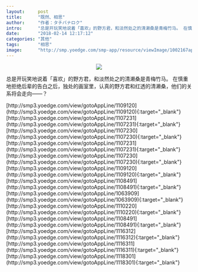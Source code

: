 ```yaml
---
layout:     post
title:      "既然、相思"
author:     "作者：タチバナロク"
intro:      "总是开玩笑地说着「喜欢」的野方君，和淡然处之的清濑桑是青梅竹马。 在慎重地拒绝后辈的告白之后，独处的画室里，认真的野方君和红透的清濑桑，他们的关系将会走向——？"
date:       "2018-02-14 12:17:12"
categories: "其他"
tags:       "相思"
image:      "http://smp.yoedge.com/smp-app/resource/viewImage/1002167appline.png"
---
```

<div style="text-align: center">
<p><img src="http://smp.yoedge.com/smp-app/resource/viewImage/1002167appline.png"/></p>
</div>
<p class="post-meta">
<span>总是开玩笑地说着「喜欢」的野方君，和淡然处之的清濑桑是青梅竹马。 在慎重地拒绝后辈的告白之后，独处的画室里，认真的野方君和红透的清濑桑，他们的关系将会走向——？</span>
</p>
[http://smp3.yoedge.com/view/gotoAppLine/1109120](http://smp3.yoedge.com/view/gotoAppLine/1109120){:target="_blank"}
[http://smp3.yoedge.com/view/gotoAppLine/1107231](http://smp3.yoedge.com/view/gotoAppLine/1107231){:target="_blank"}
[http://smp3.yoedge.com/view/gotoAppLine/1107230](http://smp3.yoedge.com/view/gotoAppLine/1107230){:target="_blank"}
[http://smp3.yoedge.com/view/gotoAppLine/1107231](http://smp3.yoedge.com/view/gotoAppLine/1107231){:target="_blank"}
[http://smp3.yoedge.com/view/gotoAppLine/1107230](http://smp3.yoedge.com/view/gotoAppLine/1107230){:target="_blank"}
[http://smp3.yoedge.com/view/gotoAppLine/1109120](http://smp3.yoedge.com/view/gotoAppLine/1109120){:target="_blank"}
[http://smp3.yoedge.com/view/gotoAppLine/1108491](http://smp3.yoedge.com/view/gotoAppLine/1108491){:target="_blank"}
[http://smp3.yoedge.com/view/gotoAppLine/1063909](http://smp3.yoedge.com/view/gotoAppLine/1063909){:target="_blank"}
[http://smp3.yoedge.com/view/gotoAppLine/1110220](http://smp3.yoedge.com/view/gotoAppLine/1110220){:target="_blank"}
[http://smp3.yoedge.com/view/gotoAppLine/1108491](http://smp3.yoedge.com/view/gotoAppLine/1108491){:target="_blank"}
[http://smp3.yoedge.com/view/gotoAppLine/1116312](http://smp3.yoedge.com/view/gotoAppLine/1116312){:target="_blank"}
[http://smp3.yoedge.com/view/gotoAppLine/1116311](http://smp3.yoedge.com/view/gotoAppLine/1116311){:target="_blank"}
[http://smp3.yoedge.com/view/gotoAppLine/1118301](http://smp3.yoedge.com/view/gotoAppLine/1118301){:target="_blank"}



